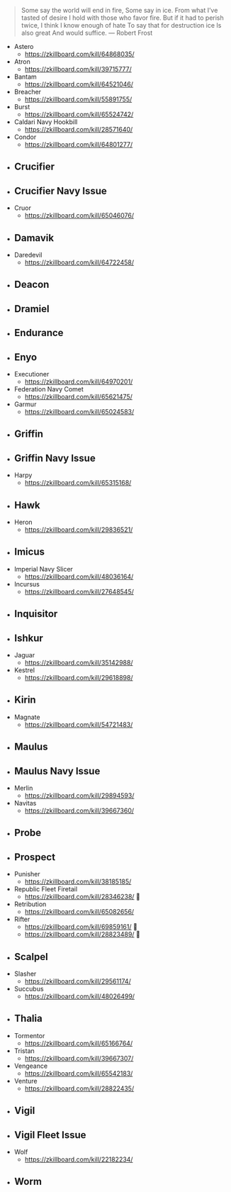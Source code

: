 > Some say the world will end in fire,
> Some say in ice.
> From what I’ve tasted of desire
> I hold with those who favor fire.
> But if it had to perish twice,
> I think I know enough of hate
> To say that for destruction ice
> Is also great
> And would suffice.
> — Robert Frost

- Astero
  - https://zkillboard.com/kill/64868035/
- Atron
  - https://zkillboard.com/kill/39715777/
- Bantam
  - https://zkillboard.com/kill/64521046/
- Breacher
  - https://zkillboard.com/kill/55891755/
- Burst
  - https://zkillboard.com/kill/65524742/
- Caldari Navy Hookbill
  - https://zkillboard.com/kill/28571640/
- Condor
  - https://zkillboard.com/kill/64801277/
- ## Crucifier
- ## Crucifier Navy Issue
- Cruor
  - https://zkillboard.com/kill/65046076/
- ## Damavik
- Daredevil
  - https://zkillboard.com/kill/64722458/
- ## Deacon
- ## Dramiel
- ## Endurance
- ## Enyo
- Executioner
  - https://zkillboard.com/kill/64970201/
- Federation Navy Comet
  - https://zkillboard.com/kill/65621475/
- Garmur
  - https://zkillboard.com/kill/65024583/
- ## Griffin
- ## Griffin Navy Issue
- Harpy
  - https://zkillboard.com/kill/65315168/
- ## Hawk
- Heron
  - https://zkillboard.com/kill/29836521/
- ## Imicus
- Imperial Navy Slicer
  - https://zkillboard.com/kill/48036164/
- Incursus
  - https://zkillboard.com/kill/27648545/
- ## Inquisitor
- ## Ishkur
- Jaguar
  - https://zkillboard.com/kill/35142988/
- Kestrel
  - https://zkillboard.com/kill/29618898/
- ## Kirin
- Magnate
  - https://zkillboard.com/kill/54721483/
- ## Maulus
- ## Maulus Navy Issue
- Merlin
  - https://zkillboard.com/kill/29894593/
- Navitas
  - https://zkillboard.com/kill/39667360/
- ## Probe
- ## Prospect
- Punisher
  - https://zkillboard.com/kill/38185185/
- Republic Fleet Firetail
  - https://zkillboard.com/kill/28346238/ 🥈
- Retribution
  - https://zkillboard.com/kill/65082656/
- Rifter
  - https://zkillboard.com/kill/69859161/ 🥇
  - https://zkillboard.com/kill/28823489/ 🥉
- ## Scalpel
- Slasher
  - https://zkillboard.com/kill/29561174/
- Succubus
  - https://zkillboard.com/kill/48026499/
- ## Thalia
- Tormentor
  - https://zkillboard.com/kill/65166764/
- Tristan
  - https://zkillboard.com/kill/39667307/
- Vengeance
  - https://zkillboard.com/kill/65542183/
- Venture
  - https://zkillboard.com/kill/28822435/
- ## Vigil
- ## Vigil Fleet Issue
- Wolf
  - https://zkillboard.com/kill/22182234/
- ## Worm
